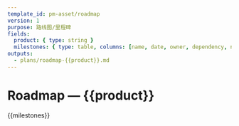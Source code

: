 ```yaml
---
template_id: pm-asset/roadmap
version: 1
purpose: 路线图/里程碑
fields:
  product: { type: string }
  milestones: { type: table, columns: [name, date, owner, dependency, notes] }
outputs:
  - plans/roadmap-{{product}}.md
---
```


# Roadmap — {{product}}

{{milestones}}
